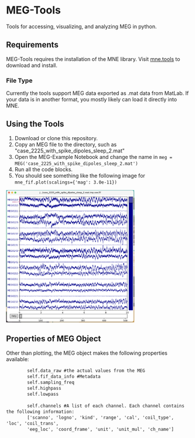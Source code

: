 # MEG-Tools
Tools for accessing, visualizing, and analyzing MEG in python.

## Requirements
MEG-Tools requires the installation of the MNE library. Visit [mne.tools](https://mne.tools) to download and install.

### File Type
Currently the tools support MEG data exported as .mat data from MatLab. If your data is in another format, you mostly likely can load it directly into MNE.

## Using the Tools
1. Download or clone this repository.
2. Copy an MEG file to the directory, such as "case_2225_with_spike_dipoles_sleep_2.mat"
3. Open the MEG-Example Notebook and change the name in `meg = MEG('case_2225_with_spike_dipoles_sleep_2.mat')`
4. Run all the code blocks.
5. You should see something like the following image for `mne_fif.plot(scalings={'mag': 3.0e-11})`
<img src="images/MEG-Pop-Up.png" width="350">

## Properties of MEG Object
Other than plotting, the MEG object makes the following properties available:
```
        self.data_raw #the actual values from the MEG
        self.fif_data_info #Metadata
        self.sampling_freq 
        self.highpass
        self.lowpass

        self.channels #A list of each channel. Each channel contains the following information:
        ['scanno', 'logno', 'kind', 'range', 'cal', 'coil_type', 'loc', 'coil_trans',
        'eeg_loc', 'coord_frame', 'unit', 'unit_mul', 'ch_name']
```

